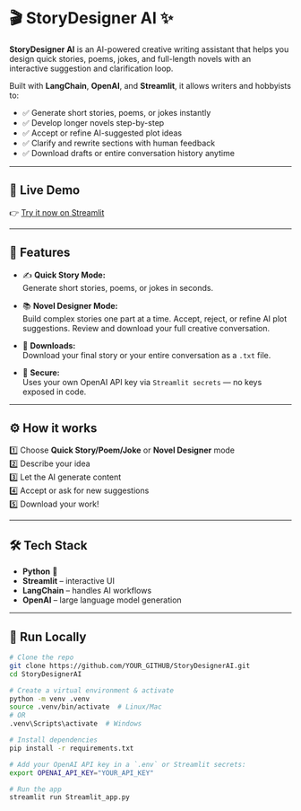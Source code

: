 # 🎬 StoryDesigner AI ✨

**StoryDesigner AI** is an AI-powered creative writing assistant that helps you design quick stories, poems, jokes, and full-length novels with an interactive suggestion and clarification loop.

Built with **LangChain**, **OpenAI**, and **Streamlit**, it allows writers and hobbyists to:
- ✅ Generate short stories, poems, or jokes instantly
- ✅ Develop longer novels step-by-step
- ✅ Accept or refine AI-suggested plot ideas
- ✅ Clarify and rewrite sections with human feedback
- ✅ Download drafts or entire conversation history anytime

---

## 🚀 **Live Demo**

👉 [Try it now on Streamlit](https://myagent-01.streamlit.app/)

---

## 🧩 **Features**

- ✍️ **Quick Story Mode:**  
  Generate short stories, poems, or jokes in seconds.

- 📚 **Novel Designer Mode:**  
  Build complex stories one part at a time. Accept, reject, or refine AI plot suggestions. Review and download your full creative conversation.

- 💾 **Downloads:**  
  Download your final story or your entire conversation as a `.txt` file.

- 🔐 **Secure:**  
  Uses your own OpenAI API key via `Streamlit secrets` — no keys exposed in code.

---

## ⚙️ **How it works**

1️⃣ Choose **Quick Story/Poem/Joke** or **Novel Designer** mode  
2️⃣ Describe your idea  
3️⃣ Let the AI generate content  
4️⃣ Accept or ask for new suggestions  
5️⃣ Download your work!

---

## 🛠️ **Tech Stack**

- **Python** 🐍  
- **Streamlit** – interactive UI  
- **LangChain** – handles AI workflows  
- **OpenAI** – large language model generation

---

## 🚀 **Run Locally**

```bash
# Clone the repo
git clone https://github.com/YOUR_GITHUB/StoryDesignerAI.git
cd StoryDesignerAI

# Create a virtual environment & activate
python -m venv .venv
source .venv/bin/activate  # Linux/Mac
# OR
.venv\Scripts\activate  # Windows

# Install dependencies
pip install -r requirements.txt

# Add your OpenAI API key in a `.env` or Streamlit secrets:
export OPENAI_API_KEY="YOUR_API_KEY"

# Run the app
streamlit run Streamlit_app.py
